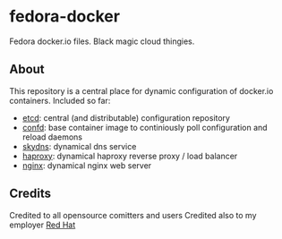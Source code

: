 # fedora-docker
Fedora docker.io files. Black magic cloud thingies.

## About
This repository is a central place for dynamic configuration of docker.io containers.
Included so far:
 - [etcd](/etcd/): central (and distributable) configuration repository
 - [confd](/confd/): base container image to continiously poll configuration and reload daemons
 - [skydns](/skydns/): dynamical dns service
 - [haproxy](/haproxy/): dynamical haproxy reverse proxy / load balancer
 - [nginx](/nginx/): dynamical nginx web server

## Credits
Credited to all opensource comitters and users
Credited also to my employer [Red Hat](http://www.redhat.com)


